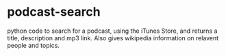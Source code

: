 # podcast-search
python code to search for a podcast, using the iTunes Store, and returns a title, description and mp3 link. Also gives wikipedia information on relavent people and topics. 
